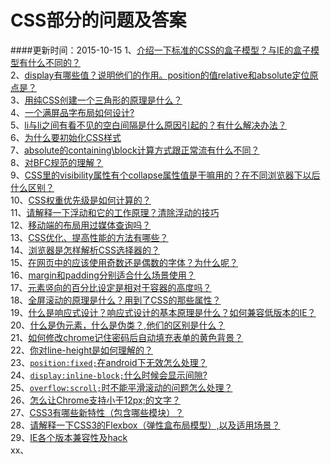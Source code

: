 # CSS部分的问题及答案
####更新时间：2015-10-15
1、[介绍一下标准的CSS的盒子模型？与IE的盒子模型有什么不同的？](#介绍一下标准的CSS的盒子模型？与IE的盒子模型有什么不同的？)   
2、[display有哪些值？说明他们的作用。position的值relative和absolute定位原点是？](#display有哪些值？说明他们的作用。position的值relative和absolute定位原点是？)  
3、[用纯CSS创建一个三角形的原理是什么？](#用纯CSS创建一个三角形的原理是什么？)  
4、[一个满屏品字布局如何设计?](#一个满屏品字布局如何设计?)    
5、[li与li之间有看不见的空白间隔是什么原因引起的？有什么解决办法？](#li与li之间有看不见的空白间隔是什么原因引起的？有什么解决办法？)    
6、[为什么要初始化CSS样式](#为什么要初始化CSS样式)   
7、[absolute的containing\block计算方式跟正常流有什么不同？](#absolute的containing\block计算方式跟正常流有什么不同？)  
8、[对BFC规范的理解？](#对BFC规范的理解？)  
9、[CSS里的visibility属性有个collapse属性值是干嘛用的？在不同浏览器下以后什么区别？](#CSS里的visibility属性有个collapse属性值是干嘛用的？在不同浏览器下以后什么区别？)  
10、[CSS权重优先级是如何计算的？](#CSS权重优先级是如何计算的？)   
11、[请解释一下浮动和它的工作原理？清除浮动的技巧](#请解释一下浮动和它的工作原理？清除浮动的技巧)   
12、[移动端的布局用过媒体查询吗？](#移动端的布局用过媒体查询吗？)  
13、[CSS优化、提高性能的方法有哪些？](#CSS优化、提高性能的方法有哪些？)  
14、[浏览器是怎样解析CSS选择器的？](#浏览器是怎样解析CSS选择器的？)  
15、[在网页中的应该使用奇数还是偶数的字体？为什么呢？](#在网页中的应该使用奇数还是偶数的字体？为什么呢？)  
16、[margin和padding分别适合什么场景使用？](#margin和padding分别适合什么场景使用？)  
17、[元素竖向的百分比设定是相对于容器的高度吗？](#元素竖向的百分比设定是相对于容器的高度吗？)  
18、[全屏滚动的原理是什么？用到了CSS的那些属性？](#全屏滚动的原理是什么？用到了CSS的那些属性？)  
19、[什么是响应式设计？响应式设计的基本原理是什么？如何兼容低版本的IE？](#什么是响应式设计？响应式设计的基本原理是什么？如何兼容低版本的IE？)  
20、[什么是伪元素，什么是伪类？,他们的区别是什么？](#什么是伪元素，什么是伪类？,他们的区别是什么？)  
21、[如何修改chrome记住密码后自动填充表单的黄色背景？](#如何修改chrome记住密码后自动填充表单的黄色背景？)  
22、[你对line-height是如何理解的？](#你对line-height是如何理解的？)  
23、[`position:fixed;`在android下无效怎么处理？](#fixed在android下无效怎么处理？)  
24、[`display:inline-block;`什么时候会显示间隙?](#inline-block什么时候会显示间隙?)  
25、[`overflow:scroll;`时不能平滑滚动的问题怎么处理？](#scroll时不能平滑滚动的问题怎么处理？)  
26、[怎么让Chrome支持小于12px;的文字？](#怎么让Chrome支持小于12px;的文字？)  
27、[CSS3有哪些新特性（包含哪些模块）？](#CSS3有哪些新特性（包含哪些模块）？)  
28、[请解释一下CSS3的Flexbox（弹性盒布局模型）,以及适用场景？](#请解释一下CSS3的Flexbox（弹性盒布局模型）,以及适用场景？)  
29、[IE各个版本兼容性及hack](#IE各个版本兼容性及hack)   
xx、[](#)  
